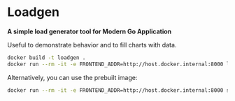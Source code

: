 # Loadgen

**A simple load generator tool for Modern Go Application**

Useful to demonstrate behavior and to fill charts with data.

```bash
docker build -t loadgen .
docker run --rm -it -e FRONTEND_ADDR=http://host.docker.internal:8000 loadgen
```

Alternatively, you can use the prebuilt image:

```bash
docker run --rm -it -e FRONTEND_ADDR=http://host.docker.internal:8000 sagikazarmark/modern-go-application:latest-loadgen
```
